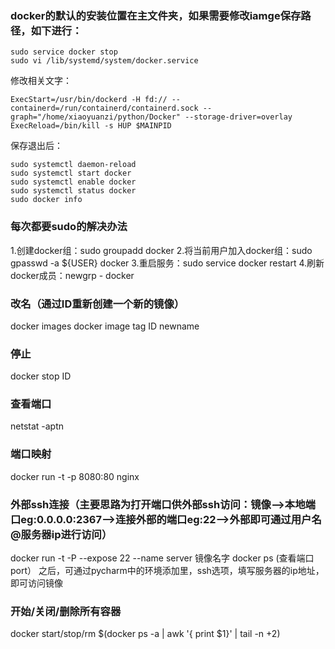 ### docker的默认的安装位置在主文件夹，如果需要修改iamge保存路径，如下进行：
```
sudo service docker stop
sudo vi /lib/systemd/system/docker.service
```
修改相关文字：
```
ExecStart=/usr/bin/dockerd -H fd:// --containerd=/run/containerd/containerd.sock --graph="/home/xiaoyuanzi/python/Docker" --storage-driver=overlay
ExecReload=/bin/kill -s HUP $MAINPID
```
保存退出后：
```
sudo systemctl daemon-reload
sudo systemctl start docker
sudo systemctl enable docker
sudo systemctl status docker
sudo docker info
```

### 每次都要sudo的解决办法
1.创建docker组：sudo groupadd docker
2.将当前用户加入docker组：sudo gpasswd -a ${USER} docker
3.重启服务：sudo service docker restart
4.刷新docker成员：newgrp - docker

### 改名（通过ID重新创建一个新的镜像）
docker images
docker image tag ID newname

### 停止
docker stop ID

### 查看端口
netstat -aptn

### 端口映射
docker run -t -p 8080:80 nginx

### 外部ssh连接（主要思路为打开端口供外部ssh访问：镜像-->本地端口eg:0.0.0.0:2367-->连接外部的端口eg:22-->外部即可通过用户名@服务器ip进行访问）
docker run -t -P --expose 22 --name server 镜像名字
docker ps (查看端口port）
之后，可通过pycharm中的环境添加里，ssh选项，填写服务器的ip地址，即可访问镜像

### 开始/关闭/删除所有容器
docker start/stop/rm $(docker ps -a | awk '{ print $1}' | tail -n +2)
